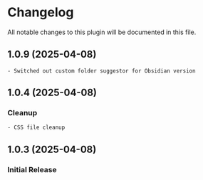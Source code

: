 # Changelog
All notable changes to this plugin will be documented in this file.

## 1.0.9 (2025-04-08)

    - Switched out custom folder suggestor for Obsidian version

## 1.0.4 (2025-04-08)

### Cleanup

    - CSS file cleanup

## 1.0.3 (2025-04-08)

### Initial Release
